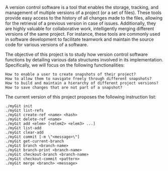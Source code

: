 A version control software is a tool that enables the storage, tracking, and management of multiple versions of a project (or a set of files). These tools provide easy access to the history of all changes made to the files, allowing for the retrieval of a previous version in case of issues. Additionally, they are highly valuable for collaborative work, intelligently merging different versions of the same project. For instance, these tools are commonly used in software development to facilitate teamwork and maintain the source code for various versions of a software.

The objective of this project is to study how version control software functions by detailing various data structures involved in its implementation. Specifically, we will focus on the following functionalities:

    How to enable a user to create snapshots of their project?
    How to allow them to navigate freely through different snapshots?
    How to build and maintain a hierarchy of different project versions?
    How to save changes that are not part of a snapshot?

The current version of this project proposes the following instruction list:
    
    ./myGit init
    ./myGit list-refs 
    ./myGit create-ref <name> <hash> 
    ./myGit delete-ref <name> 
    ./myGit add <elem> [<elem2> <elem3> ...] 
    ./myGit list-add 
    ./myGit clear-add 
    ./myGit commit [-m \"<message>\"] 
    ./myGit get-current-branch 
    ./myGit branch <branch-name> 
    ./myGit branch-print <branch-name> 
    ./myGit checkout-branch <branch-name> 
    ./myGit checkout-commit <pattern> 
    ./myGit merge <branch> <message> 